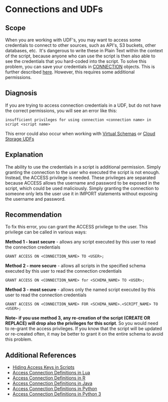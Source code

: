# Connections and UDFs 
## Scope

When you are working with UDF's, you may want to access some credentials to connect to other sources, such as API's, S3 buckets, other databases, etc.  It's dangerous to write these in Plain Text within the context of the script, because anyone who can use the script is then also able to see the credentials that you hard-coded into the script. To solve this problem, you can save your credentials in [CONNECTION](https://docs.exasol.com/sql/create_connection.htm) objects. This is further described [here](https://docs.exasol.com/database_concepts/udf_scripts/hide_access_keys_passwords.htm). However, this requires some additional permissions.  

## Diagnosis

If you are trying to access connection credentials in a UDF, but do not have the correct permissions, you will see an error like this:


```markup
insufficient privileges for using connection <connection name> in script <script name>
```
This error could also occur when working with [Virtual Schemas](https://docs.exasol.com/database_concepts/virtual_schemas.htm) or [Cloud Storage UDFs](https://github.com/exasol/cloud-storage-extension)

## Explanation

The ability to use the credentials in a script is additional permission. Simply granting the connection to the user who executed the script is not enough. Instead, the ACCESS privilege is needed. These privileges are separated because ACCESS allows the username and password to be exposed in the script, which could be used maliciously. Simply granting the connection to someone only lets the user use it in IMPORT statements without exposing the username and password. 

## Recommendation

To fix this error, you can grant the ACCESS privilege to the user. This privilege can be called in various ways:

**Method 1 - least secure** - allows any script executed by this user to read the connection credentials


```markup
GRANT ACCESS ON <CONNECTION_NAME> TO <USER>;
```
**Method 2 - more secure** - allows all scripts in the specified schema executed by this user to read the connection credentials


```markup
GRANT ACCESS ON <CONNECTION_NAME> for <SCHEMA_NAME> TO <USER>;
```
**Method 3 - most secure** - allows only the named script executed by this user to read the connection credentials


```markup
GRANT ACCESS ON <CONNECTION_NAME> FOR <SCHEMA_NAME>.<SCRIPT_NAME> TO <USER>;
```
**Note- if you use method 3, any re-creation of the script (CREATE OR REPLACE) will drop also the privileges for this script**. So you would need to re-grant the access privileges. If you know that the script will be updated or re-created often, it may be better to grant it on the entire schema to avoid this problem.

## Additional References

* [Hiding Access Keys in Scripts](https://docs.exasol.com/database_concepts/udf_scripts/hide_access_keys_passwords.htm)
* [Access Connection Definitions in Lua](https://docs.exasol.com/database_concepts/udf_scripts/lua.htm#AccessingConnectionDefinitions)
* [Access Connection Definitions in R](https://docs.exasol.com/database_concepts/udf_scripts/r.htm#AccessingConnectionDefinitions)
* [Access Connection Definitions in Java](https://docs.exasol.com/database_concepts/udf_scripts/java.htm#AccessingConnectionDefinitions)
* [Access Connection Definitions in Python](https://docs.exasol.com/database_concepts/udf_scripts/python.htm#AccessingConnectionDefinitions)
* [Access Connection Definitions in Python 3](https://docs.exasol.com/database_concepts/udf_scripts/python3.htm#AccessingConnectionDefinitions)

